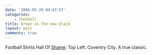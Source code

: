 ```yaml
---
date: '2006-05-29 04:47:57'
categories:
    - football
title: brown is the new black
layout: post
comments: true
---
```

Football Shirts Hall Of
[Shame](http://www.footballshirthallofshame.com/). Top Left. Coventry
City. A true classic.
